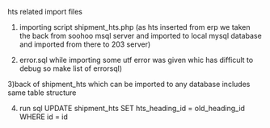 hts related import files

1) importing script shipment_hts.php (as hts inserted from erp we taken the back from soohoo msql server and imported to local mysql database and imported from there to 203 server)

2) error.sql while importing some utf error was given whic has difficult to debug so make list of errorsql)

3)back of shipment_hts which can be imported to any database includes same table structure

4) run sql UPDATE shipment_hts SET  hts_heading_id = old_heading_id WHERE id = id


